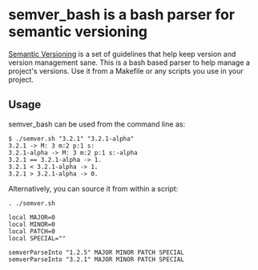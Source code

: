semver_bash is a bash parser for semantic versioning
====================================================

[Semantic Versioning](http://semver.org/) is a set of guidelines that help keep
version and version management sane. This is a bash based parser to help manage
a project's versions. Use it from a Makefile or any scripts you use in your
project.

Usage
-----
semver_bash can be used from the command line as:  

    $ ./semver.sh "3.2.1" "3.2.1-alpha"  
    3.2.1 -> M: 3 m:2 p:1 s:  
    3.2.1-alpha -> M: 3 m:2 p:1 s:-alpha  
    3.2.1 == 3.2.1-alpha -> 1.  
    3.2.1 < 3.2.1-alpha -> 1.  
    3.2.1 > 3.2.1-alpha -> 0.


Alternatively, you can source it from within a script:

    . ./semver.sh  
    
    local MAJOR=0  
    local MINOR=0  
    local PATCH=0  
    local SPECIAL=""
    
    semverParseInto "1.2.5" MAJOR MINOR PATCH SPECIAL  
    semverParseInto "3.2.1" MAJOR MINOR PATCH SPECIAL  
